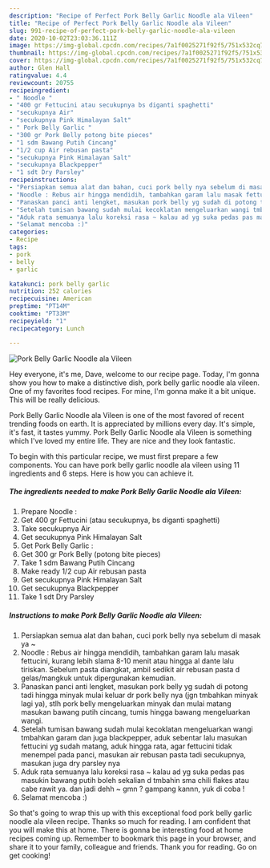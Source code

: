 ```yaml
---
description: "Recipe of Perfect Pork Belly Garlic Noodle ala Vileen"
title: "Recipe of Perfect Pork Belly Garlic Noodle ala Vileen"
slug: 991-recipe-of-perfect-pork-belly-garlic-noodle-ala-vileen
date: 2020-10-02T23:03:36.111Z
image: https://img-global.cpcdn.com/recipes/7a1f0025271f92f5/751x532cq70/pork-belly-garlic-noodle-ala-vileen-foto-resep-utama.jpg
thumbnail: https://img-global.cpcdn.com/recipes/7a1f0025271f92f5/751x532cq70/pork-belly-garlic-noodle-ala-vileen-foto-resep-utama.jpg
cover: https://img-global.cpcdn.com/recipes/7a1f0025271f92f5/751x532cq70/pork-belly-garlic-noodle-ala-vileen-foto-resep-utama.jpg
author: Glen Hall
ratingvalue: 4.4
reviewcount: 20755
recipeingredient:
- " Noodle "
- "400 gr Fettucini atau secukupnya bs diganti spaghetti"
- "secukupnya Air"
- "secukupnya Pink Himalayan Salt"
- " Pork Belly Garlic "
- "300 gr Pork Belly potong bite pieces"
- "1 sdm Bawang Putih Cincang"
- "1/2 cup Air rebusan pasta"
- "secukupnya Pink Himalayan Salt"
- "secukupnya Blackpepper"
- "1 sdt Dry Parsley"
recipeinstructions:
- "Persiapkan semua alat dan bahan, cuci pork belly nya sebelum di masak ya ~"
- "Noodle : Rebus air hingga mendidih, tambahkan garam lalu masak fettucini, kurang lebih slama 8-10 menit atau hingga al dante lalu tiriskan. Sebelum pasta diangkat, ambil sedikit air rebusan pasta d gelas/mangkuk untuk dipergunakan kemudian."
- "Panaskan panci anti lengket, masukan pork belly yg sudah di potong tadi hingga minyak mulai keluar dr pork belly nya (jgn tmbahkan minyak lagi ya), stlh pork belly mengeluarkan minyak dan mulai matang masukan bawang putih cincang, tumis hingga bawang mengeluarkan wangi."
- "Setelah tumisan bawang sudah mulai kecoklatan mengeluarkan wangi tmbahkan garam dan juga blackpepper, aduk sebentar lalu masukan fettucini yg sudah matang, aduk hingga rata, agar fettucini tidak menempel pada panci, masukan air rebusan pasta tadi secukupnya, masukan juga dry parsley nya"
- "Aduk rata semuanya lalu koreksi rasa ~ kalau ad yg suka pedas pas masukin bawang putih boleh sekalian d tmbahin sma chili flakes atau cabe rawit ya. dan jadi dehh ~ gmn ? gampang kannn, yuk di coba !"
- "Selamat mencoba :)"
categories:
- Recipe
tags:
- pork
- belly
- garlic

katakunci: pork belly garlic 
nutrition: 252 calories
recipecuisine: American
preptime: "PT14M"
cooktime: "PT33M"
recipeyield: "1"
recipecategory: Lunch

---
```



![Pork Belly Garlic Noodle ala Vileen](https://img-global.cpcdn.com/recipes/7a1f0025271f92f5/751x532cq70/pork-belly-garlic-noodle-ala-vileen-foto-resep-utama.jpg)

Hey everyone, it's me, Dave, welcome to our recipe page. Today, I'm gonna show you how to make a distinctive dish, pork belly garlic noodle ala vileen. One of my favorites food recipes. For mine, I'm gonna make it a bit unique. This will be really delicious.



Pork Belly Garlic Noodle ala Vileen is one of the most favored of recent trending foods on earth. It is appreciated by millions every day. It's simple, it's fast, it tastes yummy. Pork Belly Garlic Noodle ala Vileen is something which I've loved my entire life. They are nice and they look fantastic.


To begin with this particular recipe, we must first prepare a few components. You can have pork belly garlic noodle ala vileen using 11 ingredients and 6 steps. Here is how you can achieve it.

<!--inarticleads1-->

##### The ingredients needed to make Pork Belly Garlic Noodle ala Vileen:

1. Prepare  Noodle :
1. Get 400 gr Fettucini (atau secukupnya, bs diganti spaghetti)
1. Take secukupnya Air
1. Get secukupnya Pink Himalayan Salt
1. Get  Pork Belly Garlic :
1. Get 300 gr Pork Belly (potong bite pieces)
1. Take 1 sdm Bawang Putih Cincang
1. Make ready 1/2 cup Air rebusan pasta
1. Get secukupnya Pink Himalayan Salt
1. Get secukupnya Blackpepper
1. Take 1 sdt Dry Parsley




<!--inarticleads2-->

##### Instructions to make Pork Belly Garlic Noodle ala Vileen:

1. Persiapkan semua alat dan bahan, cuci pork belly nya sebelum di masak ya ~
1. Noodle : Rebus air hingga mendidih, tambahkan garam lalu masak fettucini, kurang lebih slama 8-10 menit atau hingga al dante lalu tiriskan. Sebelum pasta diangkat, ambil sedikit air rebusan pasta d gelas/mangkuk untuk dipergunakan kemudian.
1. Panaskan panci anti lengket, masukan pork belly yg sudah di potong tadi hingga minyak mulai keluar dr pork belly nya (jgn tmbahkan minyak lagi ya), stlh pork belly mengeluarkan minyak dan mulai matang masukan bawang putih cincang, tumis hingga bawang mengeluarkan wangi.
1. Setelah tumisan bawang sudah mulai kecoklatan mengeluarkan wangi tmbahkan garam dan juga blackpepper, aduk sebentar lalu masukan fettucini yg sudah matang, aduk hingga rata, agar fettucini tidak menempel pada panci, masukan air rebusan pasta tadi secukupnya, masukan juga dry parsley nya
1. Aduk rata semuanya lalu koreksi rasa ~ kalau ad yg suka pedas pas masukin bawang putih boleh sekalian d tmbahin sma chili flakes atau cabe rawit ya. dan jadi dehh ~ gmn ? gampang kannn, yuk di coba !
1. Selamat mencoba :)




So that's going to wrap this up with this exceptional food pork belly garlic noodle ala vileen recipe. Thanks so much for reading. I am confident that you will make this at home. There is gonna be interesting food at home recipes coming up. Remember to bookmark this page in your browser, and share it to your family, colleague and friends. Thank you for reading. Go on get cooking!

